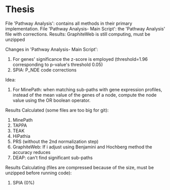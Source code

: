 # Thesis
File 'Pathway Analysis': contains all methods in their primary implementation.
File 'Pathway Analysis- Main Script': the 'Pathway Analysis' file with corrections.
Results: GraphiteWeb is still computing, must be unzipped

Changes in 'Pathway Analysis- Main Script':
1. For genes' significance the z-score is employed (threshold=1.96 corresponding to p-value's threshold 0.05)
2. SPIA: P_NDE code corrections

Idea:
1. For MinePath: when matching sub-paths with gene expression profiles, instead of the mean value of the genes of a node, compute the node value using the OR boolean operator.

Results Calculated (some files are too big for git):
1. MinePath
2. TAPPA
3. TEAK
4. HiPathia
5. PRS (without the 2nd normalization step)
6. GraphiteWeb: If i adjust using Benjamini and Hochberg method the accuracy reduces
7. DEAP: can't find significant sub-paths

Results Calculating (files are compressed because of the size, must be unzipped before running code):
1. SPIA (0%)

